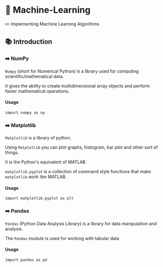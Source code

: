 # :rocket: Machine-Learning

:pencil2: Implementing Machine Learning Algorithms


## :books: Introduction

### :arrow_right: NumPy

`Numpy` (short for Numerical Python) is a library used for computing scientific/mathematical data.

It gives the ability to create multidimensional array objects and perform faster mathematical operations.

#### Usage
`import numpy as np`

### :arrow_right: Matplotlib

`Matplotlib` is a library of python.

Using `Matplotlib` you can plot graphs, histogram, bar plot and other sort of things.

It is the Python's equivalent of MATLAB

`matplotlib.pyplot` is a collection of command style functions that make `matplotlib` work like MATLAB.

#### Usage
`import matplotlib.pyplot as plt`

### :arrow_right: Pandas

`Pandas` (Python Data Analysis Library) is a library for data manipulation and analysis.

The `Pandas` module is used for working with tabular data

#### Usage
`import pandas as pd`
